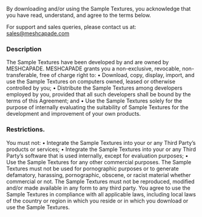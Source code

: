 By downloading and/or using the Sample Textures, you acknowledge that you have read, understand, and agree to the terms below. 

For support and sales queries, please contact us at: [sales@meshcapade.com](sales@meshcapade.com)


### Description
The Sample Textures have been developed by and are owned by MESHCAPADE. MESHCAPADE grants you a non-exclusive, revocable, non-transferable, free of charge right to: 
•	Download, copy, display, import, and use the Sample Textures on computers owned, leased or otherwise controlled by you; 
•	Distribute the Sample Textures among developers employed by you, provided that all such developers shall be bound by the terms of this Agreement; and
•	Use the Sample Textures solely for the purpose of internally evaluating the suitability of Sample Textures for the development and improvement of your own products. 


### Restrictions.
You must not:
•	Integrate the Sample Textures into your or any Third Party’s products or services;
•	Integrate the Sample Textures into your or any Third Party’s software that is used internally, except for evaluation purposes;
•	Use the Sample Textures for any other commercial purposes.
The Sample Textures must not be used for pornographic purposes or to generate defamatory, harassing, pornographic, obscene, or racist material whether commercial or not. The Sample Textures must not be reproduced, modified and/or made available in any form to any third party. You agree to use the Sample Textures in compliance with all applicable laws, including local laws of the country or region in which you reside or in which you download or use the Sample Textures. 

